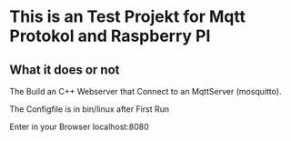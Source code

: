 # This is an Test Projekt for Mqtt Protokol and Raspberry PI

## What it does or not

The Build an C++ Webserver that Connect to an MqttServer (mosquitto).

The Configfile is in bin/linux after First Run

Enter in your Browser localhost:8080
